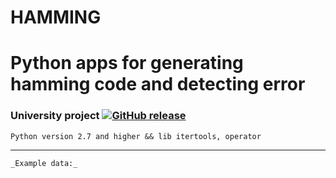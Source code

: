 # HAMMING

# Python apps for generating hamming code and detecting error
### University project [![GitHub release](https://img.shields.io/badge/release-v0.1.1-blue.svg)](https://github.com/1v1expert/3DPrint/releases)

 `Python version 2.7 and higher && lib itertools, operator`
 
 ***
 
` _Example data:_ `
